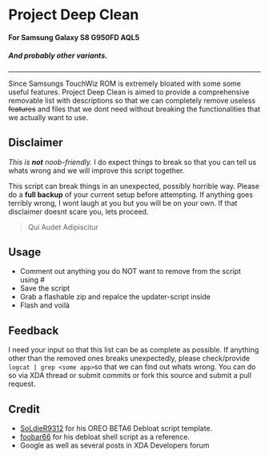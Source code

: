 # Project Deep Clean
#### For Samsung Galaxy S8 G950FD AQL5 
##### And probably other variants.

------------


Since Samsungs TouchWiz ROM is extremely bloated with some some useful features. Project Deep Clean is aimed to provide a comprehensive removable list with descriptions so that we can completely remove useless ~~features~~ and files that we dont need without breaking the functionalities that we actually want to use.

## Disclaimer
*This is **not** noob-friendly.* I do expect things to break so that you can tell us whats wrong and we will improve this script together.

This script can break things in an unexpected, possibly horrible way. Please do a **full backup** of your current setup before attempting. If anything goes terribly wrong, I wont laugh at you but you will be on your own.
If that disclaimer doesnt scare you, lets proceed.

> Qui Audet Adipiscitur

## Usage
- Comment out anything you do NOT want to remove from the script using #
- Save the script
- Grab a flashable zip and repalce the updater-script inside
- Flash and voilà

## Feedback
I need your input so that this list can be as complete as possible. If anything other than the removed ones breaks unexpectedly, please check/provide `logcat | grep <some app>`so that we can find out whats wrong. You can do so via XDA thread or submit commits or fork this source and submit a pull request.

## Credit
- [SoLdieR9312](https://forum.xda-developers.com/member.php?u=4860093 "SoLdieR9312") for his OREO BETA6 Debloat script template.
- [foobar66](https://forum.xda-developers.com/member.php?u=3463514 "foobar66") for his debloat shell script as a reference.
- Google as well as several posts in XDA Developers forum
